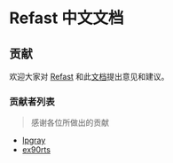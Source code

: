 # Refast 中文文档

## 贡献

欢迎大家对 [Refast](https://github.com/recore/refast/issues) 和此[文档](https://github.com/recore/refast-docs/issues)提出意见和建议。

### 贡献者列表

> 感谢各位所做出的贡献

* [lpgray](https://github.com/lpgray)
* [ex90rts](https://github.com/ex90rts)
